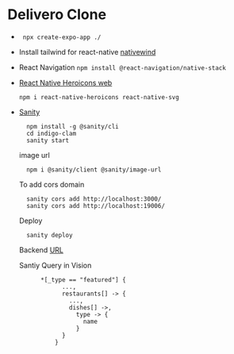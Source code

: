 # Delivero Clone

- ` npx create-expo-app ./`
- Install tailwind for react-native [nativewind](https://www.nativewind.dev/quick-starts/expo)
- React Navigation
  `npm install @react-navigation/native-stack`
- [React Native Heroicons
  ](https://www.npmjs.com/package/react-native-heroicons) [web](https://heroicons.com/)

  ```
  npm i react-native-heroicons react-native-svg
  ```

- [Sanity](https://www.sanity.io/sonny)

  ```
    npm install -g @sanity/cli
    cd indigo-clam
    sanity start
  ```

  image url

  ```
    npm i @sanity/client @sanity/image-url
  ```

  To add cors domain

  ```
    sanity cors add http://localhost:3000/
    sanity cors add http://localhost:19006/
  ```

  Deploy

  ```
    sanity deploy
  ```

  Backend [URL](https://deliverooclonecorozb.sanity.studio/desk)

  Santiy Query in Vision

  ```
        *[_type == "featured"] {
              ...,
              restaurants[] -> {
                ...,
                dishes[] ->,
                  type -> {
                    name
                  }
              }
            }
  ```
